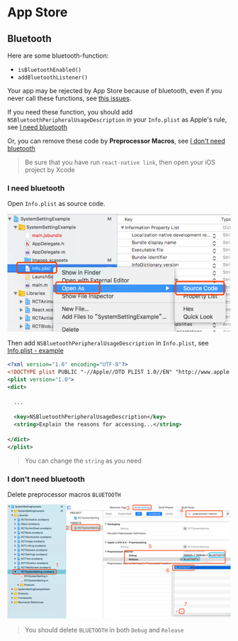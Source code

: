 # App Store

## Bluetooth

Here are some bluetooth-function:

* `isBluetoothEnabled()`
* `addBluetoothListener()`

Your app may be rejected by App Store because of bluetooth, even if you never call these functions, see [this issues](https://github.com/c19354837/react-native-system-setting/issues/55).

If you need these function, you should add `NSBluetoothPeripheralUsageDescription` in your `Info.plist` as Apple's rule, see [I need bluetooth](#i-need-bluetooth)

Or, you can remove these code by **Preprocessor Macros**, see [I don't need bluetooth](#i-dont-need-bluetooth)

> Be sure that you have run `react-native link`, then open your iOS project by Xcode

### I need bluetooth

Open `Info.plist` as source code.

![open Info.plist as source code](./screenshot/appstore-bluetooth.png)
 
Then add `NSBluetoothPeripheralUsageDescription` in `Info.plist`, see [Info.plist - example](https://github.com/c19354837/react-native-system-setting/blob/master/examples/SystemSettingExample/ios/SystemSettingExample/Info.plist#L55)

```xml
<?xml version="1.0" encoding="UTF-8"?>
<!DOCTYPE plist PUBLIC "-//Apple//DTD PLIST 1.0//EN" "http://www.apple.com/DTDs/PropertyList-1.0.dtd">
<plist version="1.0">
<dict>
  
  ...
  
  <key>NSBluetoothPeripheralUsageDescription</key>
  <string>Explain the reasons for accessing...</string>
  
</dict>
</plist>
```

> You can change the `string` as you need

### I don't need bluetooth

Delete preprocessor macros `BLUETOOTH`

![Delete preprocessor macros `BLUETOOTH`](./screenshot/appstore-not-bluetooth.png)

> You should delete `BLUETOOTH` in both `Debug` and `Release`